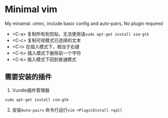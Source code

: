 # Minimal vim
 My minamal .vimrc, include basic config and auto-pairs, No plugin required
+ \<C\-a\> 复制所有到剪贴，无法使用请```sudo apt-get install vim-gtk```
+ \<C\-c\> 复制可视模式已选择的文本
+ \<C\-l\> 在插入模式下，相当于右键
+ \<C\-h\> 插入模式下删除前一个字符
+ \<C\-k\> 插入模式下回到普通模式
## 需要安装的插件
1. Vundle插件管理器
```
sudo apt-get install vim-gtk
```
2. 安装```Auto-pairs```
命令行运行```vim +PluginInstall +qall```
